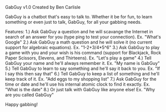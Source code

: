 GabGuy v1.0
Created by Ben Carlisle

GabGuy is a chatbot that's easy to talk to. Whether it be for fun, to learn something or even just to talk, GabGuy, for all your gabbing needs.

Features:
1.) Ask GabGuy a question and he will scavange the Internet in search of an answer for you (type ping to test your connection). Ex. "What's Google"
2.) Ask GabGuy a math question and he will solve it (no current support for algebraic equations). Ex. "1-2+3/4*5^6"
3.) Ask GabGuy to play a game with you and your wish is his command (support for Blackjack, Rock Paper Scissors, Elevens, and Thirteens). Ex. "Let's play a game"
4.) Tell GabGuy your name and he'll always remember it. Ex. "My name is GabGuy"
5.) Tell GabGuy to learn to say something and he'll say it back to you. Ex. "If I say this then say that"
6.) Tell GabGuy to keep a list of something and he'll keep track of it. Ex. "Add eggs to my shopping list"
7.) Ask GabGuy for the time or date and he'll use his internal atomic clock to find it exactly. Ex. "What is the date"
8.) Or just talk with GabGuy like anyone else!  Ex. "Why are you called GabGuy"

Happy gabbing!

